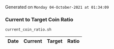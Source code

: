 Generated on `Monday 04-October-2021 at 01:34:09`

### Current to Target Coin Ratio
`current_coin_ratio.sh`

Date|Current|Target|Ratio
---|---|---|---
